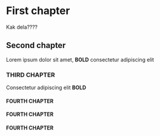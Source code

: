 # First chapter

Kak dela????

## Second chapter

Lorem ipsum dolor sit amet, **BOLD** consectetur adipiscing elit

### THIRD CHAPTER

Consectetur adipiscing elit **BOLD**

#### FOURTH CHAPTER

#### FOURTH CHAPTER

#### FOURTH CHAPTER
